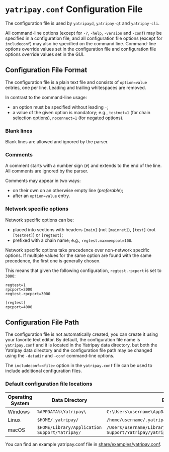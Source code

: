 # `yatripay.conf` Configuration File

The configuration file is used by `yatripayd`, `yatripay-qt` and `yatripay-cli`.

All command-line options (except for `-?`, `-help`, `-version` and `-conf`) may be specified in a configuration file, and all configuration file options (except for `includeconf`) may also be specified on the command line. Command-line options override values set in the configuration file and configuration file options override values set in the GUI.

## Configuration File Format

The configuration file is a plain text file and consists of `option=value` entries, one per line. Leading and trailing whitespaces are removed.

In contrast to the command-line usage:
- an option must be specified without leading `-`;
- a value of the given option is mandatory; e.g., `testnet=1` (for chain selection options), `noconnect=1` (for negated options).

### Blank lines

Blank lines are allowed and ignored by the parser.

### Comments

A comment starts with a number sign (`#`) and extends to the end of the line. All comments are ignored by the parser.

Comments may appear in two ways:
- on their own on an otherwise empty line (_preferable_);
- after an `option=value` entry.

### Network specific options

Network specific options can be:
- placed into sections with headers `[main]` (not `[mainnet]`), `[test]` (not `[testnet]`) or `[regtest]`;
- prefixed with a chain name; e.g., `regtest.maxmempool=100`.

Network specific options take precedence over non-network specific options.
If multiple values for the same option are found with the same precedence, the
first one is generally chosen.

This means that given the following configuration, `regtest.rpcport` is set to `3000`:

```
regtest=1
rpcport=2000
regtest.rpcport=3000

[regtest]
rpcport=4000
```

## Configuration File Path

The configuration file is not automatically created; you can create it using your favorite text editor. By default, the configuration file name is `yatripay.conf` and it is located in the Yatripay data directory, but both the Yatripay data directory and the configuration file path may be changed using the `-datadir` and `-conf` command-line options.

The `includeconf=<file>` option in the `yatripay.conf` file can be used to include additional configuration files.

### Default configuration file locations

Operating System | Data Directory | Example Path
-- | -- | --
Windows | `%APPDATA%\Yatripay\` | `C:\Users\username\AppData\Roaming\Yatripay\yatripay.conf`
Linux | `$HOME/.yatripay/` | `/home/username/.yatripay/yatripay.conf`
macOS | `$HOME/Library/Application Support/Yatripay/` | `/Users/username/Library/Application Support/Yatripay/yatripay.conf`

You can find an example yatripay.conf file in [share/examples/yatripay.conf](../share/examples/yatripay.conf).
